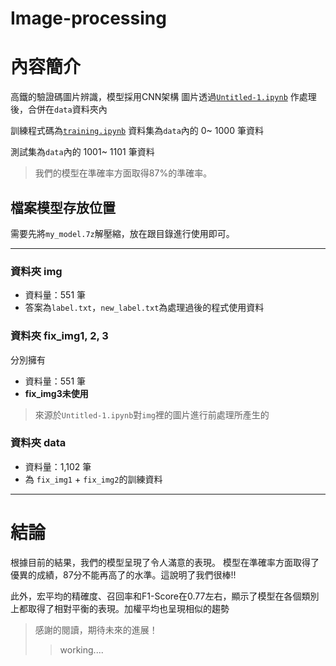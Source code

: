 # Image-processing

# 內容簡介
 
高鐵的驗證碼圖片辨識，模型採用CNN架構
圖片透過[`Untitled-1.ipynb`](https://github.com/jimmy-shian/Image-processing/blob/main/Untitled-1.ipynb ) 作處理後，合併在`data`資料夾內
 
訓練程式碼為[`training.ipynb`](https://github.com/jimmy-shian/Image-processing/blob/main/training.ipynb)
資料集為`data`內的 0\~ 1000 筆資料
 
測試集為`data`內的 1001\~ 1101 筆資料
  
> 我們的模型在準確率方面取得87%的準確率。
  
## 檔案模型存放位置
 
需要先將`my_model.7z`解壓縮，放在跟目錄進行使用即可。
 
---
 
### 資料夾 img
 
- 資料量：551 筆
- 答案為`label.txt`，`new_label.txt`為處理過後的程式使用資料
 
### 資料夾 fix_img1, 2, 3
 
分別擁有
 
- 資料量：551 筆
- **fix_img3未使用**
> 來源於`Untitled-1.ipynb`對`img`裡的圖片進行前處理所產生的
 
### 資料夾 data
 
- 資料量：1,102 筆
- 為 `fix_img1` + `fix_img2`的訓練資料
---
 
# 結論
根據目前的結果，我們的模型呈現了令人滿意的表現。
模型在準確率方面取得了優異的成績，87分不能再高了的水準。這說明了我們很棒!!

此外，宏平均的精確度、召回率和F1-Score在0.77左右，顯示了模型在各個類別上都取得了相對平衡的表現。加權平均也呈現相似的趨勢

> 感謝的閱讀，期待未來的進展！
>> working....


